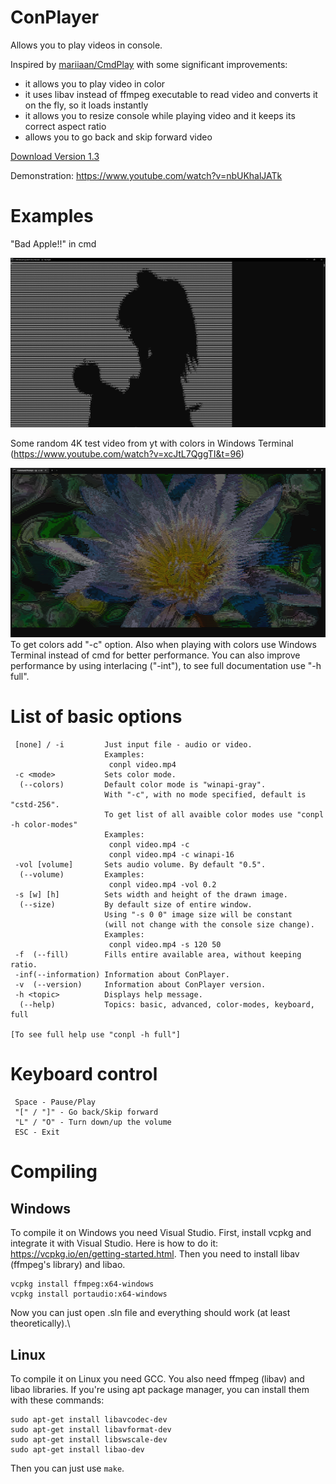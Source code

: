 # ConPlayer
Allows you to play videos in console.

Inspired by [mariiaan/CmdPlay](https://github.com/mariiaan/CmdPlay) with some significant improvements:
- it allows you to play video in color
- it uses libav instead of ffmpeg executable to read video and converts it on the fly, so it loads instantly
- it allows you to resize console while playing video and it keeps its correct aspect ratio
- allows you to go back and skip forward video

[Download Version 1.3](https://github.com/mt1006/ConPlayer/releases/tag/ConPlayer-1.3)

Demonstration: https://www.youtube.com/watch?v=nbUKhalJATk

# Examples

"Bad Apple!!" in cmd

![Bad Apple!!](screenshots/bad_apple.png "Bad Apple!!")

Some random 4K test video from yt with colors in Windows Terminal (https://www.youtube.com/watch?v=xcJtL7QggTI&t=96)

![Colors](screenshots/colors.png "Colors")
To get colors add "-c" option. Also when playing with colors use Windows Terminal instead of cmd for better performance. You can also improve performance by using interlacing ("-int"), to see full documentation use "-h full".

# List of basic options
```
 [none] / -i         Just input file - audio or video.
                     Examples:
                      conpl video.mp4
 -c <mode>           Sets color mode.
  (--colors)         Default color mode is "winapi-gray".
                     With "-c", with no mode specified, default is "cstd-256".
                     To get list of all avaible color modes use "conpl -h color-modes"
                     Examples:
                      conpl video.mp4 -c
                      conpl video.mp4 -c winapi-16
 -vol [volume]       Sets audio volume. By default "0.5".
  (--volume)         Examples:
                      conpl video.mp4 -vol 0.2
 -s [w] [h]          Sets width and height of the drawn image.
  (--size)           By default size of entire window.
                     Using "-s 0 0" image size will be constant
                     (will not change with the console size change).
                     Examples:
                      conpl video.mp4 -s 120 50
 -f  (--fill)        Fills entire available area, without keeping ratio.
 -inf(--information) Information about ConPlayer.
 -v  (--version)     Information about ConPlayer version.
 -h <topic>          Displays help message.
  (--help)           Topics: basic, advanced, color-modes, keyboard, full 
  
[To see full help use "conpl -h full"]
 ```

# Keyboard control
```
 Space - Pause/Play
 "[" / "]" - Go back/Skip forward
 "L" / "O" - Turn down/up the volume
 ESC - Exit
```

# Compiling

## Windows
To compile it on Windows you need Visual Studio. First, install vcpkg and integrate it with Visual Studio. Here is how to do it: https://vcpkg.io/en/getting-started.html. Then you need to install libav (ffmpeg's library) and libao.
```
vcpkg install ffmpeg:x64-windows
vcpkg install portaudio:x64-windows
```
Now you can just open .sln file and everything should work (at least theoretically).\

## Linux
To compile it on Linux you need GCC. You also need ffmpeg (libav) and libao libraries. If you're using apt package manager, you can install them with these commands:
```
sudo apt-get install libavcodec-dev
sudo apt-get install libavformat-dev
sudo apt-get install libswscale-dev
sudo apt-get install libao-dev
```
Then you can just use ```make```.